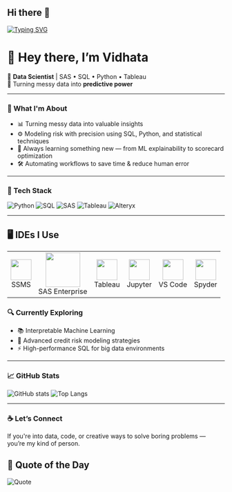 ## Hi there 👋

<!--
**vidhata0428/vidhata0428** is a ✨ _special_ ✨ repository because its `README.md` (this file) appears on your GitHub profile.
-->

[![Typing SVG](https://readme-typing-svg.demolab.com?font=Fira+Code&duration=2500&pause=1000&color=00F79D&center=true&vCenter=true&width=435&lines=Hi+I'm+Vidhata;Solver+of+puzzles+in+data;Fueled+by+curiosity+and+coffee)](https://git.io/typing-svg)

# 👋 Hey there, I’m Vidhata

🚀 **Data Scientist** | SAS • SQL • Python • Tableau  
🎯 Turning messy data into **predictive power**

---

### 🧠 What I'm About

- 📊 Turning messy data into valuable insights
- ⚙️ Modeling risk with precision using SQL, Python, and statistical techniques
- 🧩 Always learning something new — from ML explainability to scorecard optimization
- 🛠️ Automating workflows to save time & reduce human error

---

### 💼 Tech Stack

![Python](https://img.shields.io/badge/Python-14354C?style=for-the-badge&logo=python&logoColor=white)
![SQL](https://img.shields.io/badge/SQL-336791?style=for-the-badge&logo=postgresql&logoColor=white)
![SAS](https://img.shields.io/badge/SAS-0033A0?style=for-the-badge&logo=sas&logoColor=white)
![Tableau](https://img.shields.io/badge/Tableau-E97627?style=for-the-badge&logo=tableau&logoColor=white)
![Alteryx](https://img.shields.io/badge/Alteryx-0077C8?style=for-the-badge&logo=alteryx&logoColor=white)

---
## 🖥️ IDEs I Use

<table>
  <tr>
    <td align="center">
      <img src="https://img.icons8.com/color/96/000000/sql-server.png" width="48"/><br>SSMS
    </td>
    <td align="center">
      <img src="https://upload.wikimedia.org/wikipedia/commons/thumb/b/b5/SAS_logo_horiz.svg/2560px-SAS_logo_horiz.svg.png" width="80"/><br>SAS Enterprise
    </td>
    <td align="center">
      <img src="https://img.icons8.com/color/96/000000/tableau-software.png" width="48"/><br>Tableau
    </td>
    <td align="center">
      <img src="https://upload.wikimedia.org/wikipedia/commons/3/38/Jupyter_logo.svg" width="48"/><br>Jupyter
    </td>
    <td align="center">
      <img src="https://img.icons8.com/color/96/000000/visual-studio.png" width="48"/><br>VS Code
    </td>
    <td align="center">
      <img src="https://upload.wikimedia.org/wikipedia/commons/3/38/Spyder_logo.svg" width="48"/><br>Spyder
    </td>
  </tr>
</table>


### 🔍 Currently Exploring

- 📚 Interpretable Machine Learning 
- 🏦 Advanced credit risk modeling strategies
- ⚡ High-performance SQL for big data environments

---

### 📈 GitHub Stats

![GitHub stats](https://github-readme-stats.vercel.app/api?username=vidhata0428&show_icons=true&theme=tokyonight)
![Top Langs](https://github-readme-stats.vercel.app/api/top-langs/?username=vidhata0428&layout=compact&theme=tokyonight)

---

### ☕ Let’s Connect

If you're into data, code, or creative ways to solve boring problems — you’re my kind of person.

## 💬 Quote of the Day

![Quote](https://quotes-github-readme.vercel.app/api?type=horizontal&theme=radical)

